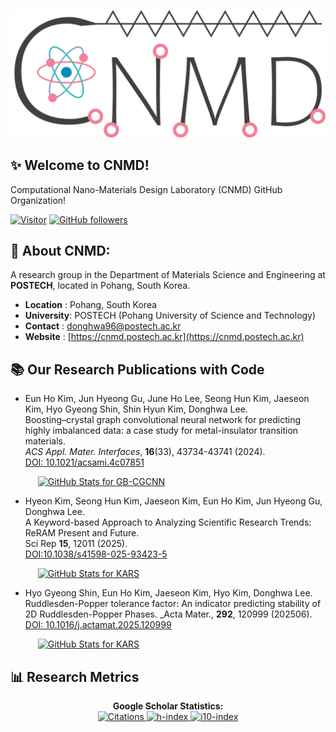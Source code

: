 ![CNMD Banner Image](./New_Logo.png)

<h2>✨ Welcome to CNMD!</h2>

Computational Nano-Materials Design Laboratory (CNMD) GitHub Organization!

[![Visitor](https://visitor-badge.laobi.icu/badge?page_id=CNMD-POSTECH.visitor-badge)](https://github.com/CNMD-POSTECH) [![GitHub followers](https://img.shields.io/github/followers/CNMD-POSTECH.svg?style=social&label=Follow)](https://github.com/CNMD-POSTECH?tab=followers)


<h2>👀 About CNMD:</h2>

A research group in the Department of Materials Science and Engineering at **POSTECH**, located in Pohang, South Korea. 

- **Location**   : Pohang, South Korea  
- **University**: POSTECH (Pohang University of Science and Technology)  
- **Contact**   : [donghwa96@postech.ac.kr](mailto:donghwa96@postech.ac.kr)  
- **Website**   : [https://cnmd.postech.ac.kr](https://cnmd.postech.ac.kr)  


<h2>📚 Our Research Publications with Code</h2>

- Eun Ho Kim, Jun Hyeong Gu, June Ho Lee, Seong Hun Kim, Jaeseon Kim, Hyo Gyeong Shin, Shin Hyun Kim, Donghwa Lee.  
  Boosting–crystal graph convolutional neural network for predicting highly imbalanced data: a case study for metal-insulator transition materials.  
  _ACS Appl. Mater. Interfaces_, **16**(33), 43734-43741 (2024).  
  [DOI: 10.1021/acsami.4c07851](https://pubs.acs.org/doi/10.1021/acsami.4c07851)  

  <div style="padding-left: 20px;">
    <a href="https://github.com/CNMD-POSTECH/GB-CGCNN">
      <img src="https://github-readme-stats.vercel.app/api/pin/?username=CNMD-POSTECH&repo=GB-CGCNN" alt="GitHub Stats for GB-CGCNN" />
    </a>
  </div>
  
- Hyeon Kim, Seong Hun Kim, Jaeseon Kim, Eun Ho Kim, Jun Hyeong Gu, Donghwa Lee.  
  A Keyword-based Approach to Analyzing Scientific Research Trends: ReRAM Present and Future.  
  Sci Rep **15**, 12011 (2025).  
  [DOI:10.1038/s41598-025-93423-5](https://www.nature.com/articles/s41598-025-93423-5)  

  <div style="padding-left: 20px;">
    <a href="https://github.com/CNMD-POSTECH/KARS">
      <img src="https://github-readme-stats.vercel.app/api/pin/?username=CNMD-POSTECH&repo=KARS" alt="GitHub Stats for KARS" />
    </a>
  </div>

- Hyo Gyeong Shin, Eun Ho Kim, Jaeseon Kim, Hyo Kim, Donghwa Lee.  
  Ruddlesden-Popper tolerance factor: An indicator predicting stability of 2D Ruddlesden-Popper Phases.
  _Acta Mater., **292**, 120999 (202506).  
  [DOI: 10.1016/j.actamat.2025.120999](https://doi.org/10.1016/j.actamat.2025.120999)  

  <div style="padding-left: 20px;">
    <a href="https://github.com/CNMD-POSTECH/t_RP">
      <img src="https://github-readme-stats.vercel.app/api/pin/?username=CNMD-POSTECH&repo=KARS" alt="GitHub Stats for KARS" />
    </a>
  </div>

<h2>📊 Research Metrics</h2>

<p align="center">
  <b>Google Scholar Statistics:</b><br/>
  <a href="https://scholar.google.co.kr/citations?user=kdXEnOMAAAAJ&hl=ko&oi=ao">
    <img src="https://img.shields.io/badge/Citations-6241-blue?style=for-the-badge" alt="Citations"/>
    <img src="https://img.shields.io/badge/h--index-42-green?style=for-the-badge" alt="h-index"/>
    <img src="https://img.shields.io/badge/i10--index-88-orange?style=for-the-badge" alt="i10-index"/>
  </a>
</p>

